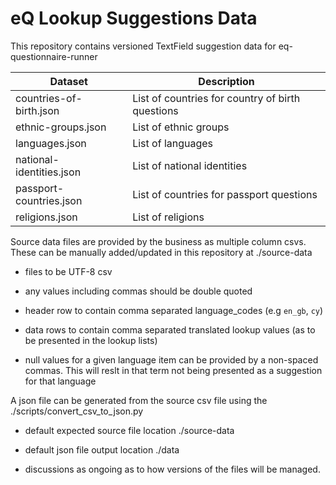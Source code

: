 # eQ Lookup Suggestions Data

This repository contains versioned TextField suggestion data for eq-questionnaire-runner

| Dataset | Description |
| ------- |-------|
| countries-of-birth.json | List of countries for country of birth questions |
| ethnic-groups.json | List of ethnic groups |
| languages.json | List of languages |
| national-identities.json | List of national identities |
| passport-countries.json | List of countries for passport questions |
| religions.json | List of religions |


Source data files are provided by the business as multiple column csvs. These can be manually added/updated in this repository at ./source-data

- files to be UTF-8 csv

- any values including commas should be double quoted

- header row to contain comma separated language_codes (e.g `en_gb`, `cy`)

- data rows to contain comma separated translated lookup values (as to be presented in the lookup lists)

- null values for a given language item can be provided by a non-spaced commas. This will reslt in that term not being presented as a suggestion for that language

A json file can be generated from the source csv file using the ./scripts/convert_csv_to_json.py

- default expected source file location ./source-data

- default json file output location ./data

- discussions as ongoing as to how versions of the files will be managed.
